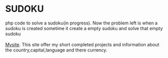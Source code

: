 # SUDOKU
php code to solve a sudoku(in progress). Now the problem left is when a sudoku is created sometime it create a empty sudoku and solve that empty sudoku
<br /><br />
<a href='http://www.phenix2803.tk'>Mysite</a>. This site offer my short completed projects and information about the country,capital,language and there currency.

